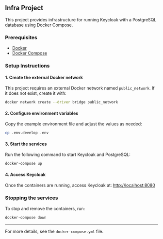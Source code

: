 ## Infra Project

This project provides infrastructure for running Keycloak with a PostgreSQL database using Docker Compose.

### Prerequisites

- [Docker](https://docs.docker.com/get-docker/)
- [Docker Compose](https://docs.docker.com/compose/install/)

### Setup Instructions

#### 1. Create the external Docker network

This project requires an external Docker network named `public_network`. If it does not exist, create it with:

```sh
docker network create --driver bridge public_network
```

#### 2. Configure environment variables

Copy the example environment file and adjust the values as needed:

```sh
cp .env.develop .env
```

#### 3. Start the services

Run the following command to start Keycloak and PostgreSQL:

```sh
docker-compose up
```

#### 4. Access Keycloak

Once the containers are running, access Keycloak at: [http://localhost:8080](http://localhost:8080)

### Stopping the services

To stop and remove the containers, run:

```sh
docker-compose down
```

---

For more details, see the `docker-compose.yml` file.
